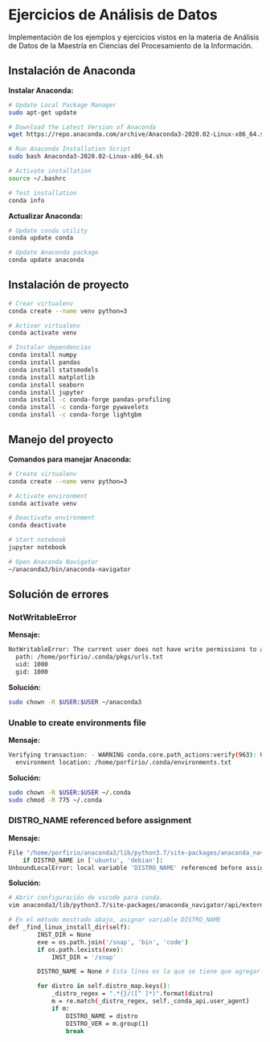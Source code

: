 # Ejercicios de Análisis de Datos

Implementación de los ejemplos y ejercicios vistos en la materia de Análisis de Datos de la Maestría en Ciencias del Procesamiento de la Información.

## Instalación de Anaconda

**Instalar Anaconda:**

```bash
# Update Local Package Manager
sudo apt-get update

# Download the Latest Version of Anaconda
wget https://repo.anaconda.com/archive/Anaconda3-2020.02-Linux-x86_64.sh

# Run Anaconda Installation Script
sudo bash Anaconda3-2020.02-Linux-x86_64.sh

# Activate installation
source ~/.bashrc

# Test installation
conda info
```

**Actualizar Anaconda:**

```bash
# Update conda utility
conda update conda

# Update Anaconda package
conda update anaconda
```

## Instalación de proyecto

```bash
# Crear virtualenv
conda create --name venv python=3

# Activar virtualenv
conda activate venv

# Instalar dependencias
conda install numpy
conda install pandas
conda install statsmodels
conda install matplotlib
conda install seaborn
conda install jupyter
conda install -c conda-forge pandas-profiling
conda install -c conda-forge pywavelets
conda install -c conda-forge lightgbm
```

## Manejo del proyecto

**Comandos para manejar Anaconda:**

```bash
# Create virtualenv
conda create --name venv python=3

# Activate environment
conda activate venv

# Deactivate environment
conda deactivate

# Start notebook
jupyter notebook

# Open Anaconda Navigator
~/anaconda3/bin/anaconda-navigator
```

## Solución de errores

### NotWritableError

**Mensaje:**

```bash
NotWritableError: The current user does not have write permissions to a required path.
  path: /home/porfirio/.conda/pkgs/urls.txt
  uid: 1000
  gid: 1000
```

**Solución:**

```bash
sudo chown -R $USER:$USER ~/anaconda3
```

### Unable to create environments file

**Mensaje:**

```bash
Verifying transaction: - WARNING conda.core.path_actions:verify(963): Unable to create environments file. Path not writable.
  environment location: /home/porfirio/.conda/environments.txt
```

**Solución:**

```bash
sudo chown -R $USER:$USER ~/.conda
sudo chmod -R 775 ~/.conda
```

### DISTRO_NAME referenced before assignment

**Mensaje:**

```bash
File "/home/porfirio/anaconda3/lib/python3.7/site-packages/anaconda_navigator/api/external_apps/vscode.py", line 168, in _find_linux_install_dir
    if DISTRO_NAME in ['ubuntu', 'debian']:
UnboundLocalError: local variable 'DISTRO_NAME' referenced before assignment
```

**Solución:**

```bash
# Abrir configuración de vscode para conda.
vim anaconda3/lib/python3.7/site-packages/anaconda_navigator/api/external_apps/vscode.py

# En el método mostrado abajo, asignar variable DISTRO_NAME
def _find_linux_install_dir(self):
        INST_DIR = None
        exe = os.path.join('/snap', 'bin', 'code')
        if os.path.lexists(exe):
            INST_DIR = '/snap'

        DISTRO_NAME = None # Esta línea es la que se tiene que agregar.

        for distro in self.distro_map.keys():
            _distro_regex = ".*{}/([^ ]*)".format(distro)
            m = re.match(_distro_regex, self._conda_api.user_agent)
            if m:
                DISTRO_NAME = distro
                DISTRO_VER = m.group(1)
                break
```

